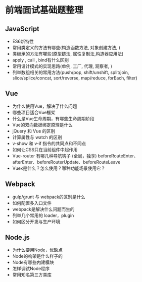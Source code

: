 # 前端面试基础题整理

## JavaScript

- ES6新特性
- 常用类定义的方法有哪些(构造函数方法, 对象创建方法, )
- 类继承的方法有哪些(原型链法, 属性复制法,构造器应用法)
- apply , call , bind有什么区别
- 常用设计模式的实现思路(单例, 工厂, 代理, 观察者, )
- 列举数组相关的常用方法(push/pop, shift/unshift, split/join, slice/splice/concat, sort/reverse, map/reduce, forEach, filter)

## Vue

- 为什么使用Vue，解决了什么问题
- 哪些项目适合Vue框架
- 什么是Vue生命周期，有哪些生命周期阶段
- Vue的双向数据绑定原理是什么
- jQuery 和 Vue 的区别
- 计算属性与 watch 的区别
- v-show 和 v-if 指令的共同点和不同点
- 如何让CSS只在当前组件中起作用
- Vue-router 有哪几种导航钩子 (全局，独享) beforeRouteEnter、afterEnter、beforeRouterUpdate、beforeRouteLeave
- Vuex是什么？怎么使用？哪种功能场景使用它？

## Webpack

- gulp/grunt 与 webpack的区别是什么
- 如何配置多入口文件
- webpack是解决什么问题而生的
- 列举几个常用的 loader，plugin
- 如何区分开发与生产环境

## Node.js

- 为什么要用Node，优缺点
- Node的构架是什么样子的
- Node有哪些内建模块
- 怎样调试Node程序
- 常用知名第三方类库
